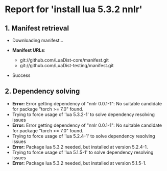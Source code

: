 # Report for 'install lua 5.3.2 nnlr'


## 1. Manifest retrieval

- Downloading manifest...

- **Manifest URLs**:
    - git://github.com/LuaDist-core/manifest.git
    - git://github.com/LuaDist-testing/manifest.git
- Success

## 2. Dependency solving

- **Error:** Error getting dependency of "nnlr 0.0.1-1": No suitable candidate for package "torch >= 7.0" found.
- Trying to force usage of 'lua 5.3.2-1' to solve dependency resolving issues
- **Error:** Error getting dependency of "nnlr 0.0.1-1": No suitable candidate for package "torch >= 7.0" found.
- Trying to force usage of 'lua 5.2.4-1' to solve dependency resolving issues
- **Error:** Package lua 5.3.2 needed, but installed at version 5.2.4-1.
- Trying to force usage of 'lua 5.1.5-1' to solve dependency resolving issues
- **Error:** Package lua 5.3.2 needed, but installed at version 5.1.5-1.
